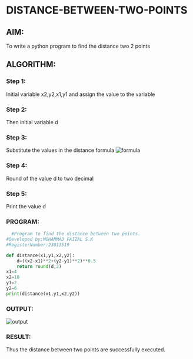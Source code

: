 # DISTANCE-BETWEEN-TWO-POINTS

## AIM:
To write a python program to find the distance two 2 points
## ALGORITHM:
### Step 1: 
Initial variable x2,y2,x1,y1 and assign the value to the variable
### Step 2: 
Then initial variable d
### Step 3: 
Substitute the values in the distance formula  ![formula](/formula.JPG)
### Step 4: 
Round of the value d to two decimal
### Step 5: 
Print the value d
### PROGRAM:
```py
  #Program to find the distance between two points.
#Developed by:MOHAMMAD FAIZAL S.K
#RegisterNumber:23013519

def distance(x1,y1,x2,y2):
    d=((x2-x1)**2+(y2-y1)**2)**0.5
    return round(d,2)
x1=4
x2=10
y1=2
y2=6 
print(distance(x1,y1,x2,y2))
```

### OUTPUT:
![output](https://github.com/mohammadfaizal87/DISTANCE-BETWEEN-TWO-POINTS/assets/147139206/ab9722c4-9d6d-4be8-856d-048779f1aea5)


### RESULT:
Thus the distance between two points are successfully executed.
